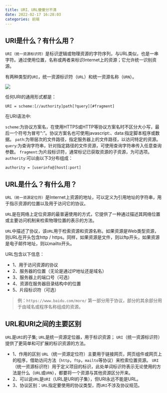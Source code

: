 ```yaml
---
title: URI、URL傻傻分不清
date: 2022-02-17 16:28:03
categories: 前端
---
```

## URI是什么？有什么用？

`URI（统一资源标识符）`是标识逻辑或物理资源的字符序列，与URL类似，也是一串字符。通过使用位置，名称或两者来标识Internet上的资源；它允许统一识别资源。

有两种类型的`URI`，统一资源标识符（`URL`）和统一资源名称（`URN`）。

![](https://upload-images.jianshu.io/upload_images/10024246-d6f03dbef8e4a9ec.png?imageMogr2/auto-orient/strip%7CimageView2/2/w/1240)

任何URI的通用形式都是：
```
URI = scheme:[//authority]path[?query][#fragment]
```
在URI语法中:

`scheme`:为协议方案名，在使用HTTPS或HTTP等协议方案名时不区分大小写，最后一个符号为冒号“:”。协议方案名也可使用javascript:、data:指定脚本程序或数据。
`path`:为带层次的文件路径，指定服务器上的文件路径，以访问特定的资源。
`query`:为查询字符串，针对指定路径的文件资源，可使用查询字符串传入任意查询参数。
`fragment`:为片段标识符，通常标记已获取资源的子资源，为可选项。
`authority`:可以由以下3分布组成：
```
authority = [userinfo@]host[:port]
```

## URL是什么？有什么用？

`URL（统一资源定位符）`是Internet上资源的地址，可以定义为引用地址的字符串，用于指示资源的位置以及用于访问它的协议。

`URL`是在网络上定位资源的最普遍使用的方式，它提供了一种通过描述其网络位置或主要访问机制来检索物理位置的表示的方法。

`URL`中描述了协议，该`URL`用于检索资源和资源名称。如果资源是Web类型资源，则URL在开头包含http / https。同样，如果资源是文件，则以ftp开头，如果资源是电子邮件地址，则以mailto开头。

URL包含以下信息：

- 1、用于访问资源的协议
- 2、服务器的位置（无论是通过IP地址还是域名）
- 3、服务器上的端口号（可选）
- 4、资源在服务器目录结构中的位置
- 5、片段标识符（可选）

>例：`https://www.baidu.com/more/`
第一部分用于协议，部分的其余部分用于由域名或程序名称组成的资源。

## URL和URI之间的主要区别

`URL`是`URI`的子集;
`URL`是统一资源定位器，用于标识资源；
`URI`（统一资源标识符）提供了更简单和可扩展的标识资源的方法。
- 1、作用的区别
`URL`（统一资源定位符）主要用于链接网页，网页组件或网页上的程序，借助访问方法（`http`，`ftp`，`mailto`等协议）来检索位置资源。
`URI`（统一资源标识符）用于定义项目的标识，此处单词标识符表示无论使用的方法是什么（`URL`或`URN`），都要将一个资源与其他资源区分开来。
- 2、可以说`URL`是`URI`（URL是URI的子集），但URI永远不能是URL。
- 3、协议区别：`URL`指定要使用的协议类型，而`URI`不涉及协议规范。

